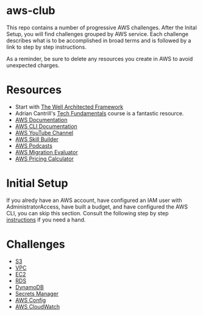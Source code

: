# aws-club
This repo contains a number of progressive AWS challenges. After the Inital Setup, you will find challenges grouped by AWS service. Each challenge describes what is to be accomplished in broad terms and is followed by a link to step by step instructions.

As a reminder, be sure to delete any resources you create in AWS to avoid unexpected charges. 

# Resources
- Start with [The Well Architected Framework](https://aws.amazon.com/architecture/well-architected/)
- Adrian Cantrill's [Tech Fundamentals](https://learn.cantrill.io/p/tech-fundamentals) course is a fantastic resource.
- [AWS Documentation](https://docs.aws.amazon.com/)
- [AWS CLI Documentation](https://docs.aws.amazon.com/cli/latest/userguide/cli-chap-welcome.html)
- [AWS YouTube Channel](https://www.youtube.com/user/AmazonWebServices)
- [AWS Skill Builder](https://skillbuilder.aws/)
- [AWS Podcasts](https://aws.amazon.com/podcasts/)
- [AWS Migration Evaluator](https://aws.amazon.com/migration-evaluator/)
- [AWS Pricing Calculator](https://aws.amazon.com/tco-calculator/)

# Initial Setup
If you alredy have an AWS account, have configured an IAM user with AdministratorAccess, have built a budget, and have configured the AWS CLI, you can skip this section. Consult the following step by step [instructions](setup/initial-setup.md) if you need a hand.

# Challenges
- [S3](s3/s3.md)
- [VPC](vpc/vpc.md)
- [EC2](ec2/ec2.md)
- [RDS](rds/rds.md)
- [DynamoDB](dynamodb/dynamodb.md)
- [Secrets Manager](secrets-manager/secrets-manager.md)
- [AWS Config](aws-config/aws-config.md)
- [AWS CloudWatch](cloudwatch/cloudwatch.md)
